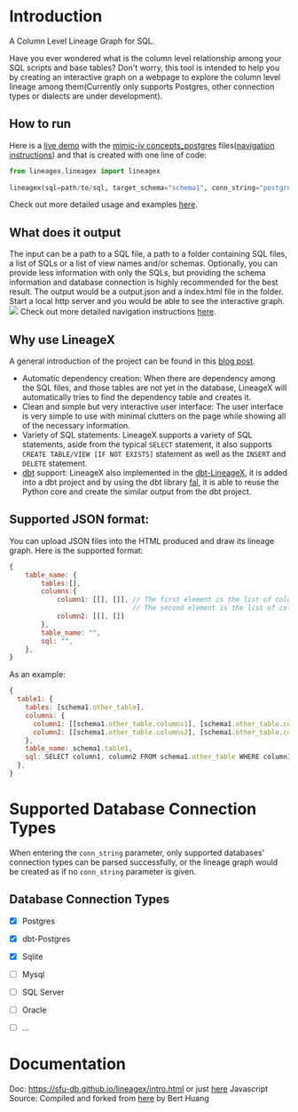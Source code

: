 # Introduction

A Column Level Lineage Graph for SQL.

Have you ever wondered what is the column level relationship among your SQL scripts and base tables? 
Don't worry, this tool is intended to help you by creating an interactive graph on a webpage to explore the 
column level lineage among them(Currently only supports Postgres, other connection types or dialects are under development).

## How to run
Here is a [live demo](https://zshandy.github.io/lineagex-demo/) with the [mimic-iv concepts_postgres](https://github.com/MIT-LCP/mimic-code/tree/main/mimic-iv/concepts_postgres) files([navigation instructions](https://sfu-db.github.io/lineagex/output.html#how-to-navigate-the-webpage)) and that is created with one line of code:

```python
from lineagex.lineagex import lineagex
  
lineagex(sql=path/to/sql, target_schema="schema1", conn_string="postgresql://username:password@server:port/database", search_path_schema="schema1, public")
```
Check out more detailed usage and examples [here](https://sfu-db.github.io/lineagex/api.html). 

## What does it output
The input can be a path to a SQL file, a path to a folder containing SQL files, a list of SQLs or a list of view names and/or schemas. Optionally, you can provide less information with only the SQLs, but providing the schema information and database connection is highly recommended for the best result.
The output would be a output.json and a index.html file in the folder. Start a local http server and you would be able to see the interactive graph.
<img src="https://raw.githubusercontent.com/sfu-db/lineagex/main/docs/example.gif"/>
Check out more detailed navigation instructions [here](https://sfu-db.github.io/lineagex/output.html#how-to-navigate-the-webpage).

## Why use LineageX
A general introduction of the project can be found in this [blog post](https://medium.com/@shz1/lineagex-the-python-library-for-your-lineage-needs-5e51b77a0032).
- Automatic dependency creation: When there are dependency among the SQL files, and those tables are not yet in the database, LineageX will automatically tries to find the dependency table and creates it.
- Clean and simple but very interactive user interface: The user interface is very simple to use with minimal clutters on the page while showing all of the necessary information.
- Variety of SQL statements: LineageX supports a variety of SQL statements, aside from the typical `SELECT` statement, it also supports `CREATE TABLE/VIEW [IF NOT EXISTS]` statement as well as the `INSERT` and `DELETE` statement.
- [dbt](https://docs.getdbt.com/) support: LineageX also implemented in the [dbt-LineageX](https://github.com/sfu-db/dbt-lineagex), it is added into a dbt project and by using the dbt library [fal](https://github.com/fal-ai/fal), it is able to reuse the Python core and create the similar output from the dbt project.

## Supported JSON format:
You can upload JSON files into the HTML produced and draw its lineage graph. Here is the supported format:
```javascript
{
    table_name: {
        tables:[],
        columns:{
            column1: [[], []], // The first element is the list of columns that contribute directly to column1, 
                               // The second element is the list of columns that are referenced, such as columns from WHERE/GROUP BY
            column2: [[], []]
        },
        table_name: "",
        sql: "",
    }, 
}
```
As an example:
```javascript
{
  table1: {
    tables: [schema1.other_table], 
    columns: {
      column1: [[schema1.other_table.columns1], [schema1.other_table.columns3]], 
      column2: [[schema1.other_table.columns2], [schema1.other_table.columns3]]
    }, 
    table_name: schema1.table1,
    sql: SELECT column1, column2 FROM schema1.other_table WHERE column3 IS NOT NULL;
  }, 
}
```

# Supported Database Connection Types
When entering the `conn_string` parameter, only supported databases' connection types can be parsed successfully, or the lineage graph would be created as if no `conn_string` parameter is given.

## Database Connection Types
- [x] Postgres
- [x] dbt-Postgres
- [x] Sqlite
- [ ] Mysql
- [ ] SQL Server
- [ ] Oracle
- [ ] ...


# Documentation
Doc: https://sfu-db.github.io/lineagex/intro.html or just [here](https://sfu-db.github.io/lineagex/intro.html)
Javascript Source: Compiled and forked from [here](https://github.com/Bert0324/lineage-dag) by Bert Huang